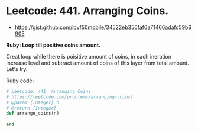 # Leetcode: 441. Arranging Coins.

- https://gist.github.com/lbvf50mobile/34522eb356faf6a71466adafc59b6905

**Ruby: Loop till positive coins amount.**

Creat loop while there is poisitive amount of coins, in each ineration increase level and subtract amount of coins of this layer from total amount. Let's try.

Ruby code:
```Ruby
# Leetcode: 441. Arranging Coins.
# https://leetcode.com/problems/arranging-coins/
# @param {Integer} n
# @return {Integer}
def arrange_coins(n)
    
end
```
